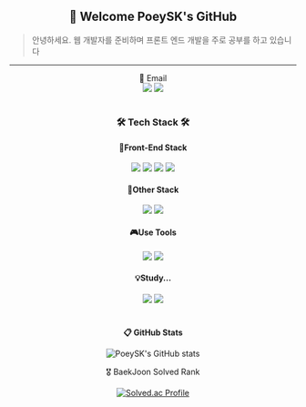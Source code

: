<div align="center">

  ## 🎉 Welcome PoeySK's GitHub
</div>

> 안녕하세요. 웹 개발자를 준비하며 프론트 엔드 개발을 주로 공부를 하고 있습니다

<hr />
  
<div align="center">
  <div>📢 Email </div>
  <a href="mailto:tjdduq7114@gmail.com" target="_blank"><img src="https://img.shields.io/badge/Gmail-EA4335?style=flat-square&logo=Gmail&logoColor=white"/></a>
  <a href="mailto:piz115@naver.com" target="_blank"><img src="https://img.shields.io/badge/Naver-03C75A?style=flat-square&logo=Naver&logoColor=white"/></a>
  
  #
  
  <h3>🛠 Tech Stack 🛠</h3>
  <h4>🚗Front-End Stack</h4>
  <img src="https://img.shields.io/badge/JavaScript-F7DF1E?style=flat-square&logo=Javascript&logoColor=white"/>
  <img src="https://img.shields.io/badge/React-61DAFB?style=flat-square&logo=React&logoColor=white"/>
  <img src="https://img.shields.io/badge/TypeScript-3178C6?style=flat-square&logo=TypeScript&logoColor=white"/>
  <img src="https://img.shields.io/badge/Vue-4FC08D?style=flat-square&logo=Vuedotjs&logoColor=white"/>
  
  <h4>🛴Other Stack</h4>
  <img src="https://img.shields.io/badge/Java-007396?style=flat-square&logo=Java&logoColor=white"/>
  <img src="https://img.shields.io/badge/Git-F05032?style=flat-square&logo=Git&logoColor=white"/>
  
  <h4>🎮Use Tools </h4>
  <img src="https://img.shields.io/badge/VSCode-007ACC?style=flat-square&logo=VSCode&logoColor=white"/>
  <img src="https://img.shields.io/badge/IntelliJ-000000?style=flat-square&logo=IntelliJ&logoColor=white"/>
  
  <h4>💡Study... </h4>
  <img src="https://img.shields.io/badge/Next-000000?style=flat-square&logo=Nextdotjs&logoColor=white"/>
  <img src="https://img.shields.io/badge/SpringBoot-03C75A?style=flat-square&logo=SpringBoot&logoColor=white"/>
</div>

#

<div align="center">
  <b> 📋 GitHub Stats </b>
 
  <!-- [![Hits](https://hits.seeyoufarm.com/api/count/incr/badge.svg?url=https%3A%2F%2Fgithub.com%2FPoeySK%2Fhit-counter&count_bg=%23A9A7C0&title_bg=%238705E7&icon=github.svg&icon_color=%23E7E7E7&title=hits&edge_flat=false)](https://hits.seeyoufarm.com) -->
  
  ![PoeySK's GitHub stats](https://github-readme-stats-sigma-five.vercel.app/api?username=PoeySK&show_icons=true&theme=highcontrast)  

  🎖 BaekJoon Solved Rank 

  [![Solved.ac Profile](http://mazassumnida.wtf/api/generate_badge?boj=piz122)](https://solved.ac/piz122)
</div>
